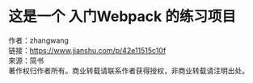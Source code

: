 # 这是一个 入门Webpack 的练习项目

作者：zhangwang   
链接：https://www.jianshu.com/p/42e11515c10f   
來源：简书   
著作权归作者所有。商业转载请联系作者获得授权，非商业转载请注明出处。
